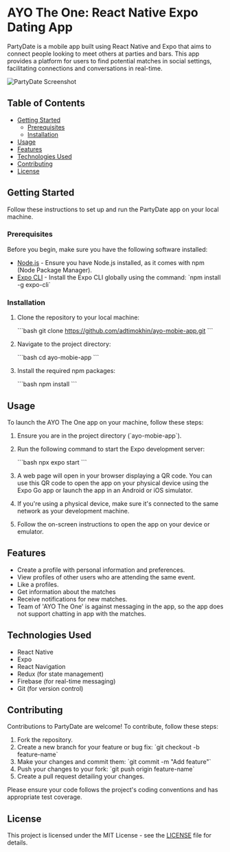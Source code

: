 # AYO The One: React Native Expo Dating App

PartyDate is a mobile app built using React Native and Expo that aims to connect people looking to meet others at parties and bars. This app provides a platform for users to find potential matches in social settings, facilitating connections and conversations in real-time.

![PartyDate Screenshot](screenshot.png)

## Table of Contents

- [Getting Started](#getting-started)
  - [Prerequisites](#prerequisites)
  - [Installation](#installation)
- [Usage](#usage)
- [Features](#features)
- [Technologies Used](#technologies-used)
- [Contributing](#contributing)
- [License](#license)

## Getting Started

Follow these instructions to set up and run the PartyDate app on your local machine.

### Prerequisites

Before you begin, make sure you have the following software installed:

- [Node.js](https://nodejs.org/) - Ensure you have Node.js installed, as it comes with npm (Node Package Manager).
- [Expo CLI](https://docs.expo.dev/workflow/expo-cli/) - Install the Expo CLI globally using the command: \`npm install -g expo-cli\`

### Installation

1. Clone the repository to your local machine:

   \`\`\`bash
   git clone https://github.com/adtimokhin/ayo-mobie-app.git
   \`\`\`

2. Navigate to the project directory:

   \`\`\`bash
   cd ayo-mobie-app
   \`\`\`

3. Install the required npm packages:

   \`\`\`bash
   npm install
   \`\`\`

## Usage

To launch the AYO The One app on your machine, follow these steps:

1. Ensure you are in the project directory (\`ayo-mobie-app\`).

2. Run the following command to start the Expo development server:

   \`\`\`bash
   npx expo start
   \`\`\`

3. A web page will open in your browser displaying a QR code. You can use this QR code to open the app on your physical device using the Expo Go app or launch the app in an Android or iOS simulator.

4. If you're using a physical device, make sure it's connected to the same network as your development machine.

5. Follow the on-screen instructions to open the app on your device or emulator.

## Features

- Create a profile with personal information and preferences.
- View profiles of other users who are attending the same event.
- Like a profiles.
- Get information about the matches
- Receive notifications for new matches.
- Team of 'AYO The One' is against messaging in the app, so the app does not support chatting in app with the matches.

## Technologies Used

- React Native
- Expo
- React Navigation
- Redux (for state management)
- Firebase (for real-time messaging)
- Git (for version control)

## Contributing

Contributions to PartyDate are welcome! To contribute, follow these steps:

1. Fork the repository.
2. Create a new branch for your feature or bug fix: \`git checkout -b feature-name\`
3. Make your changes and commit them: \`git commit -m "Add feature"\`
4. Push your changes to your fork: \`git push origin feature-name\`
5. Create a pull request detailing your changes.

Please ensure your code follows the project's coding conventions and has appropriate test coverage.

## License

This project is licensed under the MIT License - see the [LICENSE](LICENSE) file for details.
